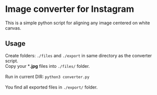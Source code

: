 # Image converter for Instagram

This is a simple python script for aligning any image centered on white canvas.

## Usage
Create folders: `./files` and `./export` in same directory as the converter script.
<br>
Copy your ***.jpg** files into `./files/` folder.
<br>
<br>
Run in current DIR: `python3 converter.py`
<br>
<br>
You find all exported files in `./export/` folder.